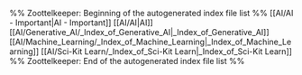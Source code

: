 %% Zoottelkeeper: Beginning of the autogenerated index file list  %%
 [[AI/AI - Important|AI - Important]]
 [[AI/AI|AI]]
 [[AI/Generative_AI/_Index_of_Generative_AI|_Index_of_Generative_AI]]
 [[AI/Machine_Learning/_Index_of_Machine_Learning|_Index_of_Machine_Learning]]
 [[AI/Sci-Kit Learn/_Index_of_Sci-Kit Learn|_Index_of_Sci-Kit Learn]]
%% Zoottelkeeper: End of the autogenerated index file list  %%
